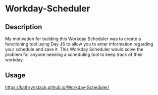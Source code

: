 # Workday-Scheduler

## Description

My motivation for building this Workday Scheduler was to create a functioning tool using Day JS to allow you to enter information regarding your schedule and save it. This Workday Scheduler would solve the problem for anyone needing a scheduling tool to keep track of their workday.


## Usage

https://kathrynstack.github.io/Workday-Scheduler/
